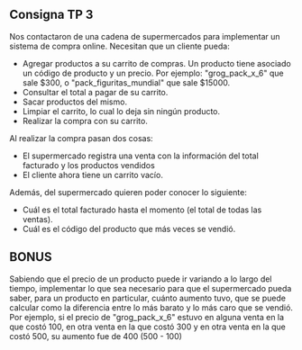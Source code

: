 ## Consigna TP 3

Nos contactaron de una cadena de supermercados para implementar un sistema de compra online.
Necesitan que un cliente pueda:
- Agregar productos a su carrito de compras. Un producto tiene asociado un código de producto y un precio. Por ejemplo: "grog_pack_x_6" que sale $300, o "pack_figuritas_mundial" que sale $15000.
- Consultar el total a pagar de su carrito.
- Sacar productos del mismo. 
- Limpiar el carrito, lo cual lo deja sin ningún producto.
- Realizar la compra con su carrito.

Al realizar la compra pasan dos cosas:
- El supermercado registra una venta con la información del total facturado y los productos vendidos
- El cliente ahora tiene un carrito vacío.

Además, del supermercado quieren poder conocer lo siguiente:
- Cuál es el total facturado hasta el momento (el total de todas las ventas).
- Cuál es el código del producto que más veces se vendió.

## BONUS
Sabiendo que el precio de un producto puede ir variando a lo largo del tiempo, implementar lo que sea necesario para que el supermercado pueda saber, para un producto en particular, cuánto aumento tuvo, que se puede calcular como la diferencia entre lo más barato y lo más caro que se vendió.
Por ejemplo, si el precio de "grog_pack_x_6" estuvo en alguna venta en la que costó 100, en otra venta en la que costó 300 y en otra venta en la que costó 500, su aumento fue de 400 (500 - 100)
